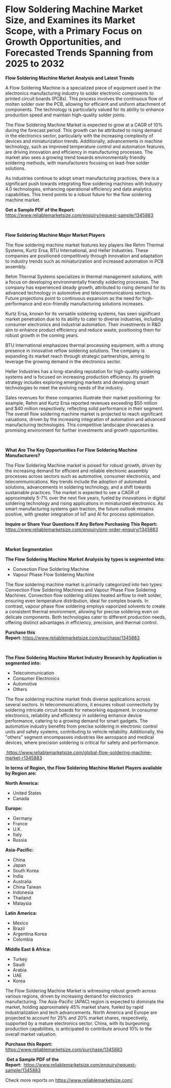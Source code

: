 <p><h1>Flow Soldering Machine Market Size, and Examines its Market Scope, with a Primary Focus on Growth Opportunities, and Forecasted Trends Spanning from 2025 to 2032</h1></p><p><strong>Flow Soldering Machine Market Analysis and Latest Trends</strong></p>
<p><p>A Flow Soldering Machine is a specialized piece of equipment used in the electronics manufacturing industry to solder electronic components to printed circuit boards (PCBs). This process involves the continuous flow of molten solder over the PCB, allowing for efficient and uniform attachment of components. The technology is particularly valued for its ability to enhance production speed and maintain high-quality solder joints.</p><p>The Flow Soldering Machine Market is expected to grow at a CAGR of 10% during the forecast period. This growth can be attributed to rising demand in the electronics sector, particularly with the increasing complexity of devices and miniaturization trends. Additionally, advancements in machine technology, such as improved temperature control and automation features, are driving innovation and efficiency in manufacturing processes. The market also sees a growing trend towards environmentally friendly soldering methods, with manufacturers focusing on lead-free solder solutions.</p><p>As industries continue to adopt smart manufacturing practices, there is a significant push towards integrating flow soldering machines with Industry 4.0 technologies, enhancing operational efficiency and data analytics capabilities. This trend points to a robust future for the flow soldering machine market.</p></p>
<p><strong>Get a Sample PDF of the Report:&nbsp;</strong> <a href="https://www.reliablemarketsize.com/enquiry/request-sample/1345883?utm_campaign=1884&utm_medium=2&utm_source=Github&utm_content=ia&utm_term=17022025&utm_id=flow-soldering-machine">https://www.reliablemarketsize.com/enquiry/request-sample/1345883</a></p>
<p>&nbsp;</p>
<p><strong>Flow Soldering Machine Major Market Players</strong></p>
<p><p>The flow soldering machine market features key players like Rehm Thermal Systems, Kurtz Ersa, BTU International, and Heller Industries. These companies are positioned competitively through innovation and adaptation to industry trends such as miniaturization and increased automation in PCB assembly.</p><p>Rehm Thermal Systems specializes in thermal management solutions, with a focus on developing environmentally friendly soldering processes. The company has experienced steady growth, attributed to rising demand for its advanced technology in automotive and telecommunications sectors. Future projections point to continuous expansion as the need for high-performance and eco-friendly manufacturing solutions increases.</p><p>Kurtz Ersa, known for its versatile soldering systems, has seen significant market penetration due to its ability to cater to diverse industries, including consumer electronics and industrial automation. Their investments in R&D aim to enhance product efficiency and reduce waste, positioning them for robust growth in the coming years.</p><p>BTU International emphasizes thermal processing equipment, with a strong presence in innovative reflow soldering solutions. The company is expanding its market reach through strategic partnerships, aiming to leverage the growing demand in the electronics sector.</p><p>Heller Industries has a long-standing reputation for high-quality soldering systems and is focused on increasing production efficiency. Its growth strategy includes exploring emerging markets and developing smart technologies to meet the evolving needs of the industry.</p><p>Sales revenues for these companies illustrate their market positioning: for example, Rehm and Kurtz Ersa reported revenues exceeding $50 million and $40 million respectively, reflecting solid performance in their segment. The overall flow soldering machine market is projected to reach significant valuations, driven by the increasing integration of automation and advanced manufacturing technologies. This competitive landscape showcases a promising environment for further investments and growth opportunities.</p></p>
<p>&nbsp;</p>
<p><strong>What Are The Key Opportunities For Flow Soldering Machine Manufacturers?</strong></p>
<p><p>The Flow Soldering Machine market is poised for robust growth, driven by the increasing demand for efficient and reliable electronic assembly processes across sectors such as automotive, consumer electronics, and telecommunications. Key trends include the adoption of automated solutions, advancements in soldering technology, and a shift towards sustainable practices. The market is expected to see a CAGR of approximately 5-7% over the next five years, fueled by innovations in digital soldering technology and rising applications in miniaturized electronics. As smart manufacturing systems gain traction, the future outlook remains positive, with greater integration of IoT and AI for process optimization.</p></p>
<p><strong>Inquire or Share Your Questions If Any Before Purchasing This Report:</strong> <a href="https://www.reliablemarketsize.com/enquiry/pre-order-enquiry/1345883?utm_campaign=1884&utm_medium=2&utm_source=Github&utm_content=ia&utm_term=17022025&utm_id=flow-soldering-machine">https://www.reliablemarketsize.com/enquiry/pre-order-enquiry/1345883</a></p>
<p>&nbsp;</p>
<p><strong>Market Segmentation</strong></p>
<p><strong>The Flow Soldering Machine Market Analysis by types is segmented into:</strong></p>
<p><ul><li>Convection Flow Soldering Machine</li><li>Vapour Phase Flow Soldering Machine</li></ul></p>
<p><p>The flow soldering machine market is primarily categorized into two types: Convection Flow Soldering Machines and Vapour Phase Flow Soldering Machines. Convection flow soldering utilizes heated airflow to melt solder, ensuring even temperature distribution, ideal for complex boards. In contrast, vapour phase flow soldering employs vaporized solvents to create a consistent thermal environment, allowing for precise soldering even on delicate components. Both technologies cater to different production needs, offering distinct advantages in efficiency, precision, and thermal control.</p></p>
<p><strong>Purchase this Report:&nbsp;</strong><a href="https://www.reliablemarketsize.com/purchase/1345883?utm_campaign=1884&utm_medium=2&utm_source=Github&utm_content=ia&utm_term=17022025&utm_id=flow-soldering-machine">https://www.reliablemarketsize.com/purchase/1345883</a></p>
<p>&nbsp;</p>
<p><strong>The Flow Soldering Machine Market Industry Research by Application is segmented into:</strong></p>
<p><ul><li>Telecommunication</li><li>Consumer Electronics</li><li>Automotive</li><li>Others</li></ul></p>
<p><p>The flow soldering machine market finds diverse applications across several sectors. In telecommunications, it ensures robust connectivity by soldering intricate circuit boards for networking equipment. In consumer electronics, reliability and efficiency in soldering enhance device performance, catering to a growing demand for smart gadgets. The automotive industry benefits from precise soldering in electronic control units and safety systems, contributing to vehicle reliability. Additionally, the "others" segment encompasses industries like aerospace and medical devices, where precision soldering is critical for safety and performance.</p></p>
<p><a href="https://www.reliablemarketsize.com/global-flow-soldering-machine-market-r1345883?utm_campaign=1884&utm_medium=2&utm_source=Github&utm_content=ia&utm_term=17022025&utm_id=flow-soldering-machine">&nbsp;https://www.reliablemarketsize.com/global-flow-soldering-machine-market-r1345883</a></p>
<p><strong>In terms of Region, the Flow Soldering Machine Market Players available by Region are:</strong></p>
<p>
    <p> <strong> North America: </strong>
        <ul>
            <li>United States</li>
            <li>Canada</li>
        </ul>
        </p> 
    <p> <strong> Europe: </strong>
        <ul>
            <li>Germany</li>
            <li>France</li>
            <li>U.K.</li>
            <li>Italy</li>
            <li>Russia</li>
        </ul>
        </p> 
    <p> <strong> Asia-Pacific: </strong>
        <ul>
            <li>China</li>
            <li>Japan</li>
            <li>South Korea</li>
            <li>India</li>
            <li>Australia</li>
            <li>China Taiwan</li>
            <li>Indonesia</li>
            <li>Thailand</li>
            <li>Malaysia</li>
        </ul>
        </p> 
    <p> <strong> Latin America: </strong>
        <ul>
            <li>Mexico</li>
            <li>Brazil</li>
            <li>Argentina Korea</li>
            <li>Colombia</li>
        </ul>
        </p> 
    <p> <strong> Middle East & Africa: </strong>
        <ul>
            <li>Turkey</li>
            <li>Saudi</li>
            <li>Arabia</li>
            <li>UAE</li>
            <li>Korea</li>
        </ul>
    </p>
    </p>
<p><p>The Flow Soldering Machine Market is witnessing robust growth across various regions, driven by increasing demand for electronics manufacturing. The Asia-Pacific (APAC) region is expected to dominate the market, holding approximately 45% market share, fueled by rapid industrialization and tech advancements. North America and Europe are projected to account for 25% and 20% market shares, respectively, supported by a mature electronics sector. China, with its burgeoning production capabilities, is anticipated to contribute around 10% to the overall market valuation.</p></p>
<p><strong>Purchase this Report: </strong><a href="https://www.reliablemarketsize.com/purchase/1345883?utm_campaign=1884&utm_medium=2&utm_source=Github&utm_content=ia&utm_term=17022025&utm_id=flow-soldering-machine">https://www.reliablemarketsize.com/purchase/1345883</a></p>
<p>&nbsp;<strong>Get a Sample PDF of the Report:&nbsp;&nbsp;</strong><a href="https://www.reliablemarketsize.com/enquiry/request-sample/1345883?utm_campaign=1884&utm_medium=2&utm_source=Github&utm_content=ia&utm_term=17022025&utm_id=flow-soldering-machine">https://www.reliablemarketsize.com/enquiry/request-sample/1345883</a></p>
<p><strong></strong></p>
<p>Check more reports on <a href="https://www.reliablemarketsize.com/?utm_campaign=1884&utm_medium=2&utm_source=Github&utm_content=ia&utm_term=17022025&utm_id=flow-soldering-machine">https://www.reliablemarketsize.com/</a></p>